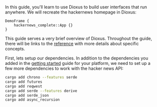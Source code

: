 In this guide, you'll learn to use Dioxus to build user interfaces that run anywhere. We will recreate the hackernews homepage in Dioxus:

```inject-dioxus
DemoFrame {
    hackernews_complete::App {}
}
```

This guide serves a very brief overview of Dioxus. Throughout the guide, there will be links to the [reference](../reference/index.md) with more details about specific concepts.


First, lets setup our dependencies. In addition to the dependencies you added in the [getting started](../getting_started/index.md) guide for your platform, we need to set up a few more dependencies to work with the hacker news API:

```sh
cargo add chrono --features serde
cargo add futures
cargo add reqwest
cargo add serde --features derive
cargo add serde_json
cargo add async_recursion
```
